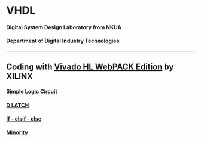 # VHDL
#### Digital System Design Laboratory from NKUA
#### Department of Digital Industry Technologies
---
Coding with [Vivado HL WebPACK Edition](https://www.xilinx.com/support/download.html) by XILINX
---
#### [Simple Logic Circuit](https://github.com/Notios/vhdl/blob/main/Ex_1.md)
#### [D LATCH](https://github.com/Notios/vhdl/blob/main/Ex_2.md)
#### [If - elsif - else](https://github.com/Notios/vhdl/blob/main/Ex_3.md)
#### [Minority](https://github.com/Notios/vhdl/blob/main/Ex_4.md)


